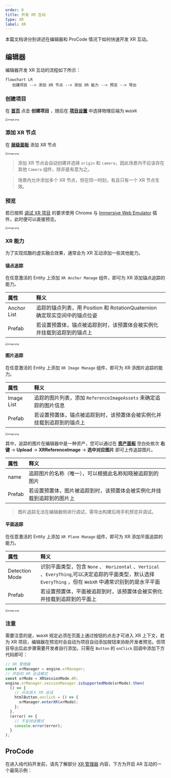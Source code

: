 ```yaml
---
order: 0
title: 开发 XR 互动
type: XR
label: XR
---
```


本篇文档讲分别讲述在编辑器和 ProCode 情况下如何快速开发 XR 互动。

## 编辑器

编辑器开发 XR 互动的流程如下所示：

```mermaid
flowchart LR
   创建项目 --> 添加 XR 节点 --> 添加 XR 能力 --> 预览 --> 导出
```

### 创建项目

在 **[首页](/docs/interface/intro/#%E9%A6%96%E9%A1%B5)** 点击 **创建项目** ，随后在 **[项目设置](/docs/interface/menu/#项目设置)** 中选择物理后端为 `WebXR`

<img src="https://mdn.alipayobjects.com/huamei_yo47yq/afts/img/A*n0b_Sa89AKoAAAAAAAAAAAAADhuCAQ/original" alt="image.png" style="zoom:50%;" />

### 添加 XR 节点

在 **[层级面板](/docs/interface/hierarchy/)** 添加 XR 节点

<img src="https://mdn.alipayobjects.com/huamei_yo47yq/afts/img/A*qGeqSa-gx8EAAAAAAAAAAAAADhuCAQ/original" alt="image.png" style="zoom:50%;" />

> 添加 XR 节点会自动创建并选择 `origin` 和 `camera`，因此场景内不应该存在其他 `Camera` 组件，除非是有意为之。

> 场景内允许添加多个 XR 节点，但在同一时刻，有且只有一个 XR 节点生效。

### 预览

若已按照 [调试 XR 项目](/docs/xr/quickStart/debug/) 的要求使用 Chrome 与 [Immersive Web Emulator](https://chromewebstore.google.com/detail/immersive-web-emulator/cgffilbpcibhmcfbgggfhfolhkfbhmik) 插件，此时便可以直接预览。

<img src="https://mdn.alipayobjects.com/huamei_yo47yq/afts/img/A*aiw2Tq994REAAAAAAAAAAAAADhuCAQ/original" alt="image.png" style="zoom:50%;" />

### XR 能力

为了实现炫酷的虚实融合效果，通常会为 XR 互动添加一些其他能力。

#### 锚点追踪

在任意激活的 Entity 上添加 `XR Anchor Manage` 组件，即可为 XR 添加锚点追踪的能力。

| 属性        | 释义                                                                       |
| :---------- | :------------------------------------------------------------------------- |
| Anchor List | 追踪的锚点列表，用 Position 和 RotationQuaternion 确定现实空间中的锚点位姿 |
| Prefab      | 若设置预置体，锚点被追踪到时，该预置体会被实例化并挂载到追踪到的锚点上     |

<img src="https://mdn.alipayobjects.com/huamei_yo47yq/afts/img/A*QJgzSasSHmQAAAAAAAAAAAAADhuCAQ/original" alt="image.png" style="zoom:50%;" />

#### 图片追踪

在任意激活的 Entity 上添加 `XR Image Manage` 组件，即可为 XR 添图片追踪的能力。

| 属性       | 释义                                                                   |
| :--------- | :--------------------------------------------------------------------- |
| Image List | 追踪的图片列表，添加 `ReferenceImageAssets` 来确定追踪的图片信息       |
| Prefab     | 若设置预置体，锚点被追踪到时，该预置体会被实例化并挂载到追踪到的锚点上 |

<img src="https://mdn.alipayobjects.com/huamei_yo47yq/afts/img/A*QJgzSasSHmQAAAAAAAAAAAAADhuCAQ/original" alt="image.png" style="zoom:50%;" />

其中，追踪的图片在编辑器中是一种资产，您可以通过在 **[资产面板](/docs/assets/interface/)** 空白处依次 **右键** → **Upload** → **XRReferenceImage** → **选中对应图片** 即可上传追踪图片。

| 属性   | 释义                                                                   |
| :----- | :--------------------------------------------------------------------- |
| name   | 追踪图片的名称（唯一），可以根据此名称知晓被追踪到的图片               |
| Prefab | 若设置预置体，图片被追踪到时，该预置体会被实例化并挂载到追踪到的图片上 |

> 图片追踪无法在编辑器侧进行调试，需导出构建后用手机预览并调试。

#### 平面追踪

在任意激活的 Entity 上添加 `XR Plane Manage` 组件，即可为 XR 添加平面追踪的能力。

| 属性 | 释义 |
| :-- | :-- |
| Detection Mode | 识别平面类型，包含 `None` 、 `Horizontal` 、`Vertical` 、`EveryThing`,可以决定追踪的平面类型，默认选择 `EveryThing` ，但在 `WebXR` 中通常识别到的是水平平面 |
| Prefab | 若设置预置体，平面被追踪到时，该预置体会被实例化并挂载到追踪到的平面上 |

<img src="https://mdn.alipayobjects.com/huamei_yo47yq/afts/img/A*10GkTo4k-CcAAAAAAAAAAAAADhuCAQ/original" alt="image.png" style="zoom:50%;" />

### 注意

需要注意的是，`WebXR` 规定必须在页面上通过按钮的点击才可进入 XR 上下文，若为 XR 项目，编辑器在预览时会自动为项目自动添加按钮来协助开发者预览。但项目导出后此步骤需要开发者自行添加，只需在 `Button` 的 `onClick` 回调中添加下方代码即可：

```typescript
// XR 管理器
const xrManager = engine.xrManager;
// 开启的 XR 会话模式
const xrMode = XRSessionMode.AR;
engine.xrManager.sessionManager.isSupportedMode(xrMode).then(
  () => {
    // 点击进入 XR 会话
    htmlButton.onclick = () => {
      xrManager.enterXR(xrMode);
    };
  },
  (error) => {
    // 不支持该模式
    console.error(error);
  }
);
```

## ProCode

在进入纯代码开发前，请先了解部分 [XR 管理器](/docs/xr/system/manager/) 内容，下方为开启 AR 互动的一个最简示例：

<playground src="xr-ar-simple.ts"></playground>